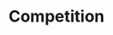 ---
layout: competition
id: competition
nav: true
nav-order: 5

title: Compet&shy;ition
long-title: Win an amazing prize to destination with five star hotel
intro: Lorem ipsum dolor sit amet consectetur adipisicing elit. Unde impedit illum, dolorem, a atque ullam ab distinctio tempora voluptatum quas itaque quaerat dignissimos quod delectus ut totam quia aspernatur. Vitae asperiores ipsa, aperiam ratione perferendis natus repudiandae eius consectetur odit.
enter-cta: Enter Now

competition-form:
  id: comp
  post-url: "#getFormUrl"
  expiry-date: 2050-01-01
  fields:
    - id: name
      type: text
      label: Name
      required: true
    - id: email
      type: email
      label: Email
      required: true
    - id: qualify
      type: radio
      label: Are you a UK resident and over the age of 18?
      required: true
      options:
        - id: qualify-true
          label: 'Yes'
          value: 'yes'
        - id: qualify-false
          label: 'No'
          value: 'no'
          invalid: true
    - id: opt-in
      type: radio
      label: Would you like to receive emails with exclusive offers and early sale access from FatFace? (you can unsubscribe at any time)
      required: true
      options:
        - id: opt-in-true
          label: 'Yes'
          value: 'yes'
        - id: opt-in-false
          label: 'No'
          value: 'no'
    - id: storytime
      type: text-long
      label: Tell us about your favourite travel experience
      required: true
    - id: eggs
      type: select
      label: What is your favourite continent?
      required: true
      options:
        - label: Africa
          value: africa
        - label: Antarctica
          value: antarctica
        - label: Asia
          value: asia
        - label: Europe
          value: europe
        - label: North America
          value: north-america
        - label: Oceania
          value: oceania
        - label: South America
          value: south-america
    - id: contact
      type: checkbox
      label: Do you have a preference on how we should contact you?
      required: true
      options:
        - id: contact-email
          label: Email
          value: email
        - id: contact-post
          label: Post
          value: post
        - id: contact-phone
          label: Phone
          value: phone
    - id: week
      type: select
      label: What is your favourite day of the week?
      options:
        - label: Monday
          value: mon
        - label: Tuesday
          value: tue
        - label: Wednesday
          value: wed
        - label: Thursday
          value: thur
        - label: Friday
          value: fri
        - label: Saturday
          value: sat
        - label: Sunday
          value: sun
  submit: Submit Entry
  terms: >
    By submitting your entry, you agree to the <a href="#" class="js-open-modal link--underlined" data-open-modal="competition-terms">terms and conditions</a> of this competition
---